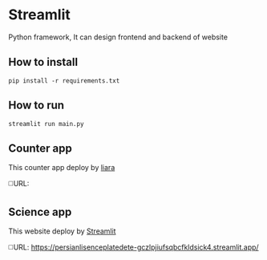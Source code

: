 # Streamlit

Python framework, It can design frontend and backend of website 

## How to install

```
pip install -r requirements.txt
```

## How to run

```
streamlit run main.py
```

## Counter app 

This counter app deploy by [liara](https://liara.ir/)

◻️URL: 


## Science app

This website deploy by [Streamlit](https://share.streamlit.io/)

◻️URL: https://persianlisenceplatedete-gczlpjiufsqbcfkldsick4.streamlit.app/
